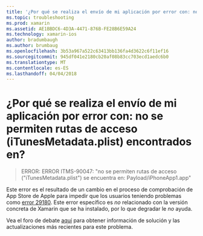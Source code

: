 ```yaml
---
title: '¿Por qué se realiza el envío de mi aplicación por error con: no se permiten rutas de acceso (iTunesMetadata.plist) encontrados en?'
ms.topic: troubleshooting
ms.prod: xamarin
ms.assetid: AE1BBDC6-4D3A-4471-876B-FE28B6E59A24
ms.technology: xamarin-ios
author: bradumbaugh
ms.author: brumbaug
ms.openlocfilehash: 3b53a967a522c63413bb136fa4d3622c6f11ef16
ms.sourcegitcommit: 945df041e2180cb20af08b83cc703ecd1aedc6b0
ms.translationtype: MT
ms.contentlocale: es-ES
ms.lasthandoff: 04/04/2018
---
```

# <a name="why-does-my-app-submission-fail-with-disallowed-paths--itunesmetadataplist--found-at--"></a>¿Por qué se realiza el envío de mi aplicación por error con: no se permiten rutas de acceso (iTunesMetadata.plist) encontrados en?

> ERROR: ERROR ITMS-90047: "no se permiten rutas de acceso ("iTunesMetadata.plist") se encuentra en: Payload/iPhoneApp1.app"

Este error es el resultado de un cambio en el proceso de comprobación de App Store de Apple para impedir que los usuarios teniendo problemas como [error 29180](https://bugzilla.xamarin.com/show_bug.cgi?id=29180). Este error específico es _no_ relacionado con la versión concreta de Xamarin que se ha instalado, por lo que degradar le _no_ ayuda.

Vea el foro de debate [aquí](https://forums.xamarin.com/discussion/40388/disallowed-paths-itunesmetadata-plist-found-at-when-submitting-to-app-store/p1) para obtener información de solución y las actualizaciones más recientes para este problema.

